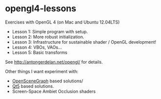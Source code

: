 opengl4-lessons
===============

Exercises with OpenGL 4 (on Mac and Ubuntu 12.04LTS)

* Lesson 1: Simple program with setup.
* Lesson 2: More robust initialization.
* Lesson 3: Infrastructure for sustainable shader / OpenGL development! 
* Lesson 4: VBOs, VAOs...
* Lesson 5: Basic transforms

See http://antongerdelan.net/opengl/ for details.

Other things I want experiment with:

* [OpenSceneGraph](http://www.openscenegraph.org/) based solutions/
* [Qt5](http://qt-project.org/wiki/Qt_5.0) based solutions.
* Screen-Space Ambiet Occlusion shaders


